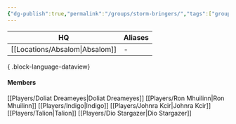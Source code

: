 ```yaml
---
{"dg-publish":true,"permalink":"/groups/storm-bringers/","tags":["group"],"dgShowBacklinks":true,"dgShowLocalGraph":true,"noteIcon":"group","created":"2023-12-28T00:35:48.309+01:00","updated":"2024-01-13T10:23:25.219+01:00"}
---
```


| HQ          | Aliases |
| ----------- | ------- |
| [[Locations/Absalom\|Absalom]] | \-      |

{ .block-language-dataview}
#### Members
[[Players/Doliat Dreameyes\|Doliat Dreameyes]]
[[Players/Ron Mhuilinn\|Ron Mhuilinn]]
[[Players/Indigo\|Indigo]]
[[Players/Johnra Kcir\|Johnra Kcir]]
[[Players/Talion\|Talion]]
[[Players/Dio Stargazer\|Dio Stargazer]]
